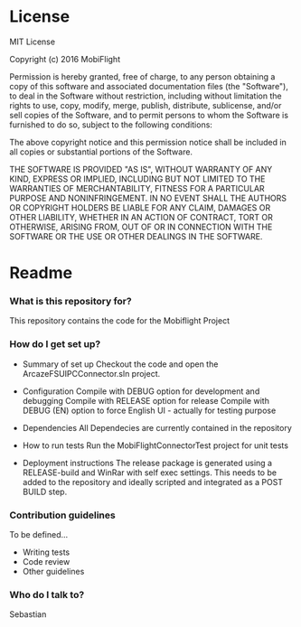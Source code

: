 # License #
MIT License

Copyright (c) 2016 MobiFlight

Permission is hereby granted, free of charge, to any person obtaining a copy
of this software and associated documentation files (the "Software"), to deal
in the Software without restriction, including without limitation the rights
to use, copy, modify, merge, publish, distribute, sublicense, and/or sell
copies of the Software, and to permit persons to whom the Software is
furnished to do so, subject to the following conditions:

The above copyright notice and this permission notice shall be included in all
copies or substantial portions of the Software.

THE SOFTWARE IS PROVIDED "AS IS", WITHOUT WARRANTY OF ANY KIND, EXPRESS OR
IMPLIED, INCLUDING BUT NOT LIMITED TO THE WARRANTIES OF MERCHANTABILITY,
FITNESS FOR A PARTICULAR PURPOSE AND NONINFRINGEMENT. IN NO EVENT SHALL THE
AUTHORS OR COPYRIGHT HOLDERS BE LIABLE FOR ANY CLAIM, DAMAGES OR OTHER
LIABILITY, WHETHER IN AN ACTION OF CONTRACT, TORT OR OTHERWISE, ARISING FROM,
OUT OF OR IN CONNECTION WITH THE SOFTWARE OR THE USE OR OTHER DEALINGS IN THE
SOFTWARE.

# Readme #

### What is this repository for? ###
This repository contains the code for the Mobiflight Project

### How do I get set up? ###

* Summary of set up
Checkout the code and open the ArcazeFSUIPCConnector.sln project.

* Configuration
Compile with DEBUG option for development and debugging
Compile with RELEASE option for release
Compile with DEBUG (EN) option to force English UI - actually for testing purpose  
* Dependencies
All Dependecies are currently contained in the repository
* How to run tests
Run the MobiFlightConnectorTest project for unit tests
* Deployment instructions
The release package is generated using a RELEASE-build and WinRar with self exec settings. This needs to be added to the repository and ideally scripted and integrated as a POST BUILD step. 

### Contribution guidelines ###

To be defined...
* Writing tests
* Code review
* Other guidelines

### Who do I talk to? ###
Sebastian